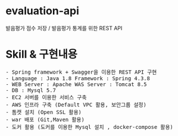 # evaluation-api
발음평가 점수 저장 / 발음평가 통계를 위한 REST API

# Skill & 구현내용
<pre>
- Spring framework + Swagger을 이용한 REST API 구현 
- Language : Java 1.8 Framework : Spring 4.3.8
- WEB Server : Apache WAS Server : Tomcat 8.5
- DB : Mysql 5.7
- EC2 서버를 이용한 서비스 구축
- AWS 인프라 구축 (Default VPC 활용, 보안그룹 설정)
- 톰캣 설치 (Open SSL 활용)
- war 배포 (Git,Maven 활용)
- 도커 활용 (도커를 이용한 Mysql 설치 , docker-compose 활용)
</pre>
